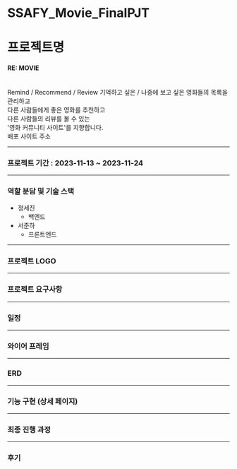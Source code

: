 # SSAFY_Movie_FinalPJT

# 프로젝트명
<h4>RE: MOVIE</h4>
</br>
Remind / Recommend / Review
기억하고 싶은 / 나중에 보고 싶은 영화들의 목록을 관리하고
</br>
다른 사람들에게 좋은 영화를 추천하고
</br>
다른 사람들의 리뷰를 볼 수 있는
</br>
'영화 커뮤니티 사이트'를 지향합니다.

</br>
배포 사이트 주소

---
### 프로젝트 기간 : 2023-11-13 ~ 2023-11-24

---
### 역할 분담 및 기술 스택
- 정세진
  - 백엔드
- 서준하
  - 프론트엔드
---
### 프로젝트 LOGO

---
### 프로젝트 요구사항

---
### 일정

---
### 와이어 프레임

---
### ERD

---
### 기능 구현 (상세 페이지)

---
### 최종 진행 과정

---
### 후기
